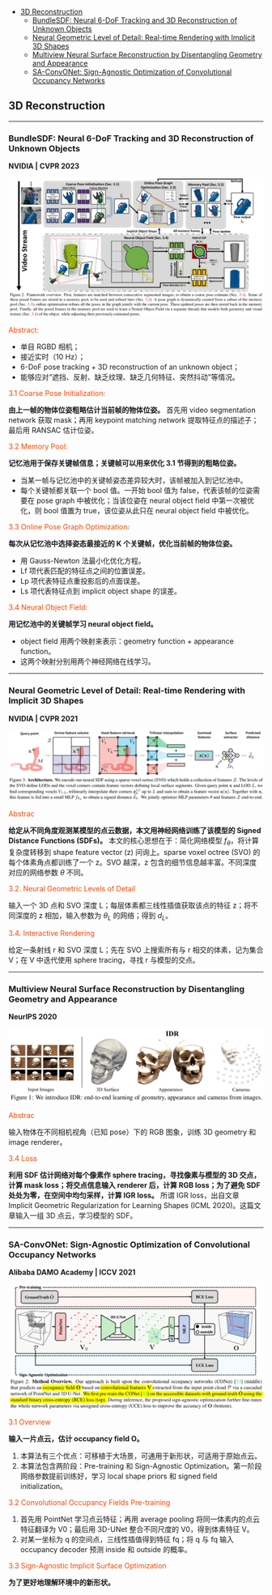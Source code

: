 <!-- @import "[TOC]" {cmd="toc" depthFrom=1 depthTo=6 orderedList=false} -->

<!-- code_chunk_output -->

- [3D Reconstruction](#3d-reconstruction)
  - [BundleSDF: Neural 6-DoF Tracking and 3D Reconstruction of Unknown Objects](#bundlesdf-neural-6-dof-tracking-and-3d-reconstruction-of-unknown-objects)
  - [Neural Geometric Level of Detail: Real-time Rendering with Implicit 3D Shapes](#neural-geometric-level-of-detail-real-time-rendering-with-implicit-3d-shapes)
  - [Multiview Neural Surface Reconstruction by Disentangling Geometry and Appearance](#multiview-neural-surface-reconstruction-by-disentangling-geometry-and-appearance)
  - [SA-ConvONet: Sign-Agnostic Optimization of Convolutional Occupancy Networks](#sa-convonet-sign-agnostic-optimization-of-convolutional-occupancy-networks)

<!-- /code_chunk_output -->

## 3D Reconstruction

--- 

### BundleSDF: Neural 6-DoF Tracking and 3D Reconstruction of Unknown Objects

__NVIDIA | CVPR 2023__

<img src="img/bundleSDF_2.png">

<font color=OrangeRed>Abstract:</font>

* 单目 RGBD 相机；
* 接近实时（10 Hz）；
* 6-DoF pose tracking + 3D reconstruction of an unknown object；
* 能够应对“遮挡、反射、缺乏纹理、缺乏几何特征、突然抖动”等情况。

<font color=OrangeRed>3.1 Coarse Pose Initialization:</font>

__由上一帧的物体位姿粗略估计当前帧的物体位姿。__
首先用 video segmentation network 获取 mask；再用 keypoint matching network 提取特征点的描述子；最后用 RANSAC 估计位姿。

<font color=OrangeRed>3.2 Memory Pool:</font>

__记忆池用于保存关键帧信息；关键帧可以用来优化 3.1 节得到的粗略位姿。__
* 当某一帧与记忆池中的关键帧姿态差异较大时，该帧被加入到记忆池中。
* 每个关键帧都关联一个 bool 值。一开始 bool 值为 false，代表该帧的位姿需要在 pose graph 中被优化；当该位姿在 neural object field 中第一次被优化，则 bool 值置为 true，该位姿从此只在 neural object field 中被优化。

<font color=OrangeRed>3.3 Online Pose Graph Optimization:</font>

__每次从记忆池中选择姿态最接近的 K 个关键帧，优化当前帧的物体位姿。__
* 用 Gauss-Newton 法最小化优化方程。
* Lf 项代表匹配的特征点之间的位置误差。
* Lp 项代表特征点重投影后的点面误差。
* Ls 项代表特征点到 implicit object shape 的误差。

<font color=OrangeRed>3.4 Neural Object Field:</font>

__用记忆池中的关键帧学习 neural object field。__
* object field 用两个映射来表示：geometry function + appearance function。
* 这两个映射分别用两个神经网络在线学习。

---

### Neural Geometric Level of Detail: Real-time Rendering with Implicit 3D Shapes

__NVIDIA | CVPR 2021__

<img src="img/nglod_3.png">

<font color="OrangeRed">Abstrac</font>

__给定从不同角度观测某模型的点云数据，本文用神经网络训练了该模型的 Signed Distance Functions (SDFs)。__
本文的核心思想在于：简化网络模型 $f_\theta$，将计算复杂度转移到 shape feature vector (z) 问询上。sparse voxel octree (SVO) 的每个体素角点都训练了一个 z。SVO 越深，z 包含的细节信息越丰富。不同深度对应的网络参数 $\theta$ 不同。

<font color="OrangeRed">3.2. Neural Geometric Levels of Detail</font>

输入一个 3D 点和 SVO 深度 L；每层体素都三线性插值获取该点的特征 z；将不同深度的 z 相加，输入参数为 $\theta_L$ 的网络；得到 $d_L$。

<font color="OrangeRed">3.4. Interactive Rendering</font>

给定一条射线 r 和 SVO 深度 L；先在 SVO 上搜索所有与 r 相交的体素，记为集合 V；在 V 中迭代使用 sphere tracing，寻找 r 与模型的交点。

---

### Multiview Neural Surface Reconstruction by Disentangling Geometry and Appearance

__NeurIPS 2020__

<img src="img/multiviewNSR_1.png">

<font color="OrangeRed">Abstrac</font>

输入物体在不同相机视角（已知 pose）下的 RGB 图象，训练 3D geometry 和 image renderer。

<font color="OrangeRed">3.4 Loss</font>

__利用 SDF 估计网络对每个像素作 sphere tracing，寻找像素与模型的 3D 交点，计算 mask loss；将交点信息输入 renderer 后，计算 RGB loss；为了避免 SDF 处处为零，在空间中均匀采样，计算 IGR loss。__
所谓 IGR loss，出自文章 Implicit Geometric Regularization for Learning Shapes (ICML 2020)。这篇文章输入一组 3D 点云，学习模型的 SDF。

---

### SA-ConvONet: Sign-Agnostic Optimization of Convolutional Occupancy Networks

__Alibaba DAMO Academy | ICCV 2021__

<img src="img/SAConvO_2.png">

<font color="OrangeRed">3.1 Overview</font>

__输入一片点云，估计 occupancy field O。__
1. 本算法有三个优点：可移植于大场景，可通用于新形状，可适用于原始点云。
2. 本算法包含两阶段：Pre-training 和 Sign-Agnostic Optimization。第一阶段网络参数提前训练好，学习 local shape priors 和 signed field initialization。

<font color="OrangeRed">3.2 Convolutional Occupancy Fields Pre-training</font>

1. 首先用 PointNet 学习点云特征；再用 average pooling 将同一体素内的点云特征翻译为 V0；最后用 3D-UNet 整合不同尺度的 V0，得到体素特征 V。
2. 对某一坐标为 q 的空间点，三线性插值得到特征 fq；将 q 与 fq 输入 occupancy decoder 预测 inside 和 outside 的概率。

<font color="OrangeRed">3.3 Sign-Agnostic Implicit Surface Optimization</font>

__为了更好地理解环境中的新形状。__




